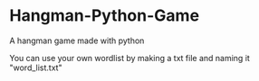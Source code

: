 # Hangman-Python-Game
A hangman game made with python

You can use your own wordlist by making a txt file and naming it "word_list.txt"
